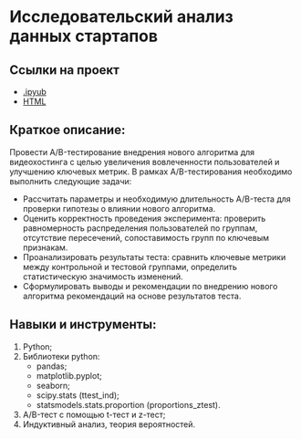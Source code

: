 # Исследовательский анализ данных стартапов

## Ссылки на проект
- [.ipyub](https://github.com/ArtemZaplatin/Portfolio/blob/main/%D0%A0%D0%B0%D0%B7%D1%80%D0%B0%D0%B1%D0%BE%D1%82%D0%BA%D0%B0%20A%5CB-%D1%82%D0%B5%D1%81%D1%82%D0%B0%20%D0%B8%20%D0%B0%D0%BD%D0%B0%D0%BB%D0%B8%D0%B7%20%D1%80%D0%B5%D0%B7%D1%83%D0%BB%D1%8C%D1%82%D0%B0%D1%82%D0%BE%D0%B2%20%D1%82%D0%B5%D1%81%D1%82%D0%B0%20%D0%B2%D0%B8%D0%B4%D0%B5%D0%BE%D1%85%D0%BE%D1%81%D1%82%D0%B8%D0%BD%D0%B3%D0%B0/AB-%D1%82%D0%B5%D1%81%D1%82%20%D0%B2%D0%B8%D0%B4%D0%B5%D0%BE%D1%85%D0%BE%D1%81%D1%82%D0%B8%D0%BD%D0%B3.ipynb)
- [HTML](https://github.com/ArtemZaplatin/Portfolio/blob/main/%D0%A0%D0%B0%D0%B7%D1%80%D0%B0%D0%B1%D0%BE%D1%82%D0%BA%D0%B0%20A%5CB-%D1%82%D0%B5%D1%81%D1%82%D0%B0%20%D0%B8%20%D0%B0%D0%BD%D0%B0%D0%BB%D0%B8%D0%B7%20%D1%80%D0%B5%D0%B7%D1%83%D0%BB%D1%8C%D1%82%D0%B0%D1%82%D0%BE%D0%B2%20%D1%82%D0%B5%D1%81%D1%82%D0%B0%20%D0%B2%D0%B8%D0%B4%D0%B5%D0%BE%D1%85%D0%BE%D1%81%D1%82%D0%B8%D0%BD%D0%B3%D0%B0/AB-%D1%82%D0%B5%D1%81%D1%82%20%D0%B2%D0%B8%D0%B4%D0%B5%D0%BE%D1%85%D0%BE%D1%81%D1%82%D0%B8%D0%BD%D0%B3.html)

## Краткое описание:
Провести A/B-тестирование внедрения нового алгоритма для видеохостинга с целью увеличения вовлеченности пользователей и улучшению ключевых метрик.
В рамках A/B-тестирования необходимо выполнить следующие задачи:
- Рассчитать параметры и необходимую длительность A/B-теста для проверки гипотезы о влиянии нового алгоритма.
- Оценить корректность проведения эксперимента: проверить равномерность распределения пользователей по группам, отсутствие пересечений, сопоставимость групп по ключевым признакам.
- Проанализировать результаты теста: сравнить ключевые метрики между контрольной и тестовой группами, определить статистическую значимость изменений.
- Сформулировать выводы и рекомендации по внедрению нового алгоритма рекомендаций на основе результатов теста.

## Навыки и инструменты:
1. Python;
2. Библиотеки python:
   - pandas;
   - matplotlib.pyplot;
   - seaborn;
   - scipy.stats (ttest_ind);
   - statsmodels.stats.proportion (proportions_ztest).
3. A/B-тест с помощью t-тест и z-тест;
4. Индуктивный анализ, теория вероятностей.
